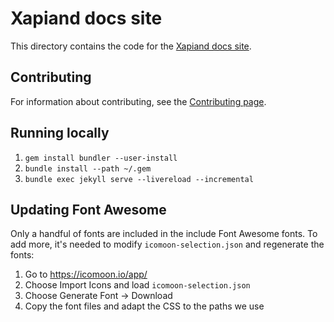 # Xapiand docs site

This directory contains the code for the [Xapiand docs site](https://kronuz.io/Xapiand).


## Contributing

For information about contributing, see the [Contributing page](https://kronuz.io/Xapiand/contributing/).


## Running locally

1. `gem install bundler --user-install`
2. `bundle install --path ~/.gem`
3. `bundle exec jekyll serve --livereload --incremental`


## Updating Font Awesome
Only a handful of fonts are included in the include Font Awesome fonts. To add
more, it's needed to modify `icomoon-selection.json` and regenerate the fonts:

1. Go to <https://icomoon.io/app/>
2. Choose Import Icons and load `icomoon-selection.json`
3. Choose Generate Font → Download
4. Copy the font files and adapt the CSS to the paths we use
